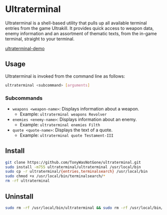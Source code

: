# Ultraterminal

Ultraterminal is a shell-based utility that pulls up all available terminal entries from the game Ultrakill. It provides quick access to weapon data, enemy information and an assortment of thematic texts, from the in-game terminal, straight to your terminal.

[ultraterminal-demo](https://github.com/user-attachments/assets/1039685e-536f-4d4c-832f-261c94b55c38)

## Usage

Ultraterminal is invoked from the command line as follows:

```sh
ultraterminal <subcommand> [arguments]
```

### Subcommands

- `weapons <weapon-name>`: Displays information about a weapon.
  - Example: `ultraterminal weapons Revolver`
- `enemies <enemy-name>`: Displays information about an enemy.
  - Example: `ultraterminal enemies Filth`
- `quote <quote-name>`: Displays the text of a quote.
  - Example: `ultraterminal quote Testament-III`


## Install

```sh
git clone https://github.com/TonyWasNotGone/ultraterminal.git
sudo install -m755 ultraterminal/ultraterminal /usr/local/bin
sudo cp -r ultraterminal/{entries,terminalsearch} /usr/local/bin
sudo chmod +x /usr/local/bin/terminalsearch/*
rm -rf ultraterminal
```

## Uninstall

<Uninstall>
  
  ```sh
  sudo rm -rf /usr/local/bin/ultraterminal && sudo rm -rf /usr/local/bin/entries && sudo rm -rf /usr/local/bin/terminalsearch
  ```
</Uninstall>
